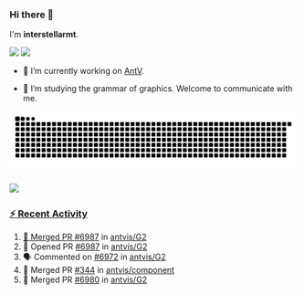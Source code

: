 ### Hi there 👋

I'm **interstellarmt**.

[![](https://img.shields.io/endpoint?url=https://awards.antv.vision/interstellarmt-g2-contributor.json)](https://github.com/antvis/g2)
[![](https://img.shields.io/endpoint?url=https://awards.antv.vision/interstellarmt-gpt-vis-contributor.json)](https://github.com/antvis/gpt-vis)

- 🔭 I’m currently working on [AntV](https://github.com/antvis).

- 📖 I’m studying the grammar of graphics. Welcome to communicate with me.

![](https://raw.githubusercontent.com/interstellarmt/interstellarmt/refs/heads/output/github-contribution-grid-snake.svg)
<div>
  <a href="https://github.com/interstellarmt">
  <img height="180em" src="https://github-readme-stats-eight-theta.vercel.app/api?username=interstellarmt&show_icons=true&include_all_commits=true&count_private=true&theme=tokyonight"/>
</div>
    
### :zap: Recent Activity

<!--START_SECTION:activity-->
1. 🎉 Merged PR [#6987](https://github.com/antvis/G2/pull/6987) in [antvis/G2](https://github.com/antvis/G2)
2. 💪 Opened PR [#6987](https://github.com/antvis/G2/pull/6987) in [antvis/G2](https://github.com/antvis/G2)
3. 🗣 Commented on [#6972](https://github.com/antvis/G2/issues/6972#issuecomment-2939287682) in [antvis/G2](https://github.com/antvis/G2)
4. 🎉 Merged PR [#344](https://github.com/antvis/component/pull/344) in [antvis/component](https://github.com/antvis/component)
5. 🎉 Merged PR [#6980](https://github.com/antvis/G2/pull/6980) in [antvis/G2](https://github.com/antvis/G2)
<!--END_SECTION:activity-->

